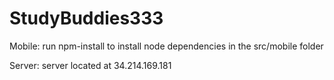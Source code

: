 # StudyBuddies333

Mobile:
run npm-install to install node dependencies in the src/mobile folder



Server:
server located at 34.214.169.181
